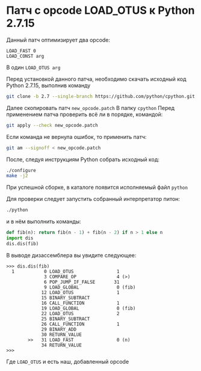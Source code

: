 # Патч с opcode LOAD_OTUS к Python 2.7.15

Данный патч оптимизирует два opcode:
```
LOAD_FAST 0
LOAD_CONST arg
```
В один `LOAD_OTUS arg`

Перед установкой данного патча, необходимо скачать исходный код Python 2.7.15, выполнив команду
```sh
git clone -b 2.7 --single-branch https://github.com/python/cpython.git
```

Далее скопировать патч `new_opcode.patch` В папку `cpython`
Перед применением патча проверить всё ли в порядке, командой:
```sh
git apply --check new_opcode.patch
```
Если команда не вернула ошибок, то применить патч:
```sh
git am --signoff < new_opcode.patch
```
После, следуя инструкциям Python собрать исходный код:
```sh
./configure
make -j2
```
При успешной сборке, в каталоге появится исполняемый файл `python`

Для проверки следует запустить собранный интерпретатор питон:
```sh
./python
```
и в нём выполнить команды:
```python
def fib(n): return fib(n - 1) + fib(n - 2) if n > 1 else n
import dis
dis.dis(fib)
```

В выводе дизассемблера вы увидите следующее:
```
>>> dis.dis(fib)
  1           0 LOAD_OTUS                1
              3 COMPARE_OP               4 (>)
              6 POP_JUMP_IF_FALSE       31
              9 LOAD_GLOBAL              0 (fib)
             12 LOAD_OTUS                1
             15 BINARY_SUBTRACT     
             16 CALL_FUNCTION            1
             19 LOAD_GLOBAL              0 (fib)
             22 LOAD_OTUS                2
             25 BINARY_SUBTRACT     
             26 CALL_FUNCTION            1
             29 BINARY_ADD          
             30 RETURN_VALUE        
        >>   31 LOAD_FAST                0 (n)
             34 RETURN_VALUE        
>>> 
```

Где `LOAD_OTUS` и есть наш, добавленный opcode

